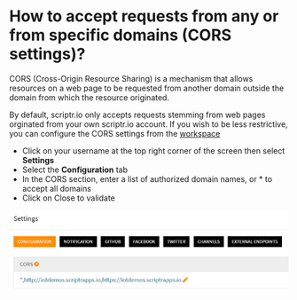 # How to accept requests from any or from specific domains (CORS settings)?

CORS (Cross-Origin Resource Sharing) is a mechanism that allows resources on a web page to be requested from another domain
outside the domain from which the resource originated.

By default, scriptr.io only accepts requests stemming from web pages orginated from your own scriptr.io account. 
If you wish to be less restrictive, you can configure the CORS settings from the [workspace](https://www.scriptr.io/workspace)

- Click on your username at the top right corner of the screen then select **Settings**
- Select the **Configuration** tab
- In the CORS section, enter a list of authorized domain names, or * to accept all domains
- Click on Close to validate

![CORS settings](./images/cors_settings.png)
